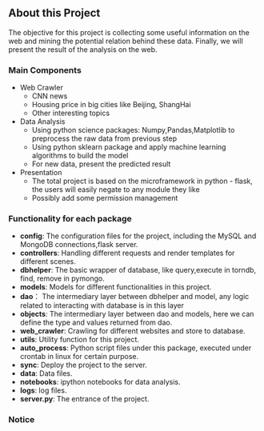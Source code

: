## About this Project

The objective for this project is collecting some useful information on the web and mining the potential relation behind these data. Finally, we will present the result of the analysis on the web.

### Main Components
- Web Crawler
  - CNN news
  - Housing price in big cities like Beijing, ShangHai
  - Other interesting topics
- Data Analysis  
  - Using python science packages: Numpy,Pandas,Matplotlib to preprocess the
raw data from previous step
  - Using python sklearn package and apply machine learning algorithms to build the
  model
  - For new data, present the predicted result
- Presentation
  - The total project is based on the microframework in python - flask, the users will easily negate to any module they like
  - Possibly add some permission management

### Functionality for each package
  - **config**: The configuration files for the project, including the MySQL and MongoDB connections,flask server.
  - **controllers**: Handling different requests and render templates for different scenes.
  - **dbhelper**: The basic wrapper of database, like query,execute in torndb, find, remove in pymongo.
  - **models**: Models for different functionalities in this project.
  - **dao**： The intermediary layer between dbhelper and model, any logic related to interacting with database is in this layer
  - **objects**: The intermediary layer between dao and models, here we can define the type and values returned from dao.
  - **web_crawler**: Crawling for different websites and store to database.
  - **utils**: Utility function for this project.
  - **auto_process**: Python script files under this package, executed under crontab in linux for certain purpose.
  - **sync**: Deploy the project to the server.
  - **data**: Data files.
  - **notebooks**: ipython notebooks for data analysis.
  - **logs**: log files.
  - **server.py**: The entrance of the project.

### Notice 
